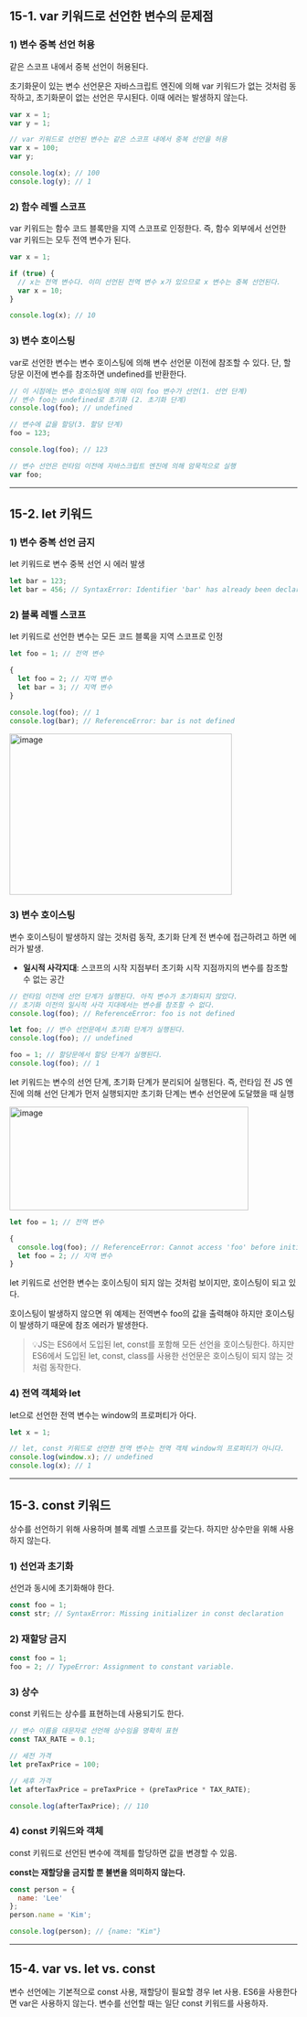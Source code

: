 ## 15-1. var 키워드로 선언한 변수의 문제점

### 1) 변수 중복 선언 허용

같은 스코프 내에서 중복 선언이 허용된다.

초기화문이 있는 변수 선언문은 자바스크립트 엔진에 의해 var 키워드가 없는 것처럼 동작하고, 초기화문이 없는 선언은 무시된다. 이때 에러는 발생하지 않는다.

```jsx
var x = 1;
var y = 1;

// var 키워드로 선언된 변수는 같은 스코프 내에서 중복 선언을 허용
var x = 100;
var y;

console.log(x); // 100
console.log(y); // 1
```

### 2) 함수 레벨 스코프

var 키워드는 함수 코드 블록만을 지역 스코프로 인정한다. 즉, 함수 외부에서 선언한 var 키워드는 모두 전역 변수가 된다.

```jsx
var x = 1;

if (true) {
  // x는 전역 변수다. 이미 선언된 전역 변수 x가 있으므로 x 변수는 중복 선언된다.
  var x = 10;
}

console.log(x); // 10
```

### 3) 변수 호이스팅

var로 선언한 변수는 변수 호이스팅에 의해 변수 선언문 이전에 참조할 수 있다. 단, 할당문 이전에 변수를 참조하면 undefined를 반환한다.

```jsx
// 이 시점에는 변수 호이스팅에 의해 이미 foo 변수가 선언(1. 선언 단계)
// 변수 foo는 undefined로 초기화 (2. 초기화 단계)
console.log(foo); // undefined

// 변수에 값을 할당(3. 할당 단계)
foo = 123;

console.log(foo); // 123

// 변수 선언은 런타임 이전에 자바스크립트 엔진에 의해 암묵적으로 실행
var foo;
```

---

## 15-2. let 키워드

### 1) 변수 중복 선언 금지

let 키워드로 변수 중복 선언 시 에러 발생

```jsx
let bar = 123;
let bar = 456; // SyntaxError: Identifier 'bar' has already been declared
```

### 2) 블록 레벨 스코프

let 키워드로 선언한 변수는 모든 코드 블록을 지역 스코프로 인정

```jsx
let foo = 1; // 전역 변수

{
  let foo = 2; // 지역 변수
  let bar = 3; // 지역 변수
}

console.log(foo); // 1
console.log(bar); // ReferenceError: bar is not defined
```

<img width="389" height="282" alt="image" src="https://github.com/user-attachments/assets/2a6bd90d-9a18-4053-b265-d654962c6420" />


### 3) 변수 호이스팅

변수 호이스팅이 발생하지 않는 것처럼 동작, 초기화 단계 전 변수에 접근하려고 하면 에러가 발생.

- **일시적 사각지대**: 스코프의 시작 지점부터 초기화 시작 지점까지의 변수를 참조할 수 없는 공간

```jsx
// 런타임 이전에 선언 단계가 실행된다. 아직 변수가 초기화되지 않았다.
// 초기화 이전의 일시적 사각 지대에서는 변수를 참조할 수 없다.
console.log(foo); // ReferenceError: foo is not defined

let foo; // 변수 선언문에서 초기화 단계가 실행된다.
console.log(foo); // undefined

foo = 1; // 할당문에서 할당 단계가 실행된다.
console.log(foo); // 1
```

let 키워드는 변수의 선언 단계, 초기화 단계가 분리되어 실행된다. 즉, 런타임 전 JS 엔진에 의해 선언 단계가 먼저 실행되지만 초기화 단계는 변수 선언문에 도달했을 때 실행

<img width="418" height="181" alt="image" src="https://github.com/user-attachments/assets/971ff1d4-658d-4787-98b5-28a23ee0b4c3" />


```jsx
let foo = 1; // 전역 변수

{
  console.log(foo); // ReferenceError: Cannot access 'foo' before initialization
  let foo = 2; // 지역 변수
}
```

let 키워드로 선언한 변수는 호이스팅이 되지 않는 것처럼 보이지만, 호이스팅이 되고 있다. 

호이스팅이 발생하지 않으면 위 예제는 전역변수 foo의 값을 출력해야 하지만 호이스팅이 발생하기 때문에 참조 에러가 발생한다.

 
>💡JS는 ES6에서 도입된 let, const를 포함해 모든 선언을 호이스팅한다. 하지만 ES6에서 도입된 let, const, class를 사용한 선언문은 호이스팅이 되지 않는 것처럼 동작한다.

 

### 4) 전역 객체와 let

let으로 선언한 전역 변수는 window의 프로퍼티가 아다.

```jsx
let x = 1;

// let, const 키워드로 선언한 전역 변수는 전역 객체 window의 프로퍼티가 아니다.
console.log(window.x); // undefined
console.log(x); // 1
```

---

## 15-3. const 키워드

상수를 선언하기 위해 사용하며 블록 레벨 스코프를 갖는다. 하지만 상수만을 위해 사용하지 않는다.

### 1) 선언과 초기화

선언과 동시에 초기화해야 한다.

```jsx
const foo = 1;
const str; // SyntaxError: Missing initializer in const declaration
```

### 2) 재할당 금지

```jsx
const foo = 1;
foo = 2; // TypeError: Assignment to constant variable.
```

### 3) 상수

const 키워드는 상수를 표현하는데 사용되기도 한다.

```jsx
// 변수 이름을 대문자로 선언해 상수임을 명확히 표현
const TAX_RATE = 0.1;

// 세전 가격
let preTaxPrice = 100;

// 세후 가격
let afterTaxPrice = preTaxPrice + (preTaxPrice * TAX_RATE);

console.log(afterTaxPrice); // 110
```

### 4) const 키워드와 객체

const 키워드로 선언된 변수에 객체를 할당하면 값을 변경할 수 있음.

**const는 재할당을 금지할 뿐 불변을 의미하지 않는다.**

```jsx
const person = {
  name: 'Lee'
};
person.name = 'Kim';

console.log(person); // {name: "Kim"}
```

---

## 15-4. var vs. let vs. const

변수 선언에는 기본적으로 const 사용, 재할당이 필요할 경우 let 사용. ES6을 사용한다면 var은 사용하지 않는다. 변수를 선언할 때는 일단 const 키워드를 사용하자.
